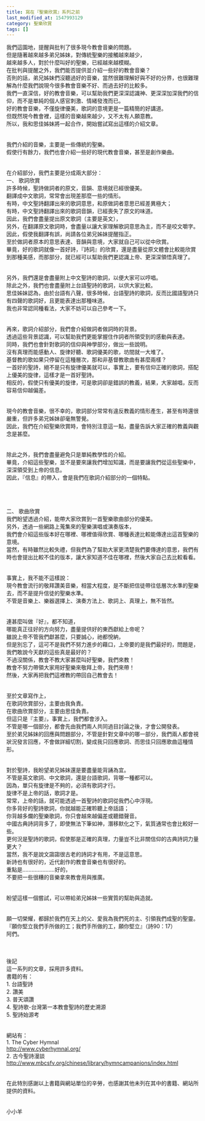 ```yaml
---
title: 寫在『聖樂欣賞』系列之前
last_modified_at: 1547993129
category: 聖樂欣賞
tags: []
---
```


我們這園地，提醒與批判了很多現今教會音樂的問題。<br>但是隨著越來越多弟兄姊妹，對傳統聖樂的接觸越來越少，<br>越來越多人，對於什麼叫好的聖樂，已經越來越模糊。<br><!--more-->在批判與提醒之外，我們能否提供並介紹一些好的教會音樂？<br>否則的話，弟兄姊妹們沒聽過好的音樂，當然很難理解好與不好的分界，也很難理解為什麼我們說現今很多教會音樂不好、而過去好的比較多。<br>我們一直深信，好的教會音樂，可以幫助我們更深深認識神、更深深加深我們的信仰，而不是單純的個人感官刺激、情緒發洩而已。<br>好的教會音樂，不僅旋律優美，歌詞的意境更是一篇精簡的好講道。<br>但既然現今教會裡，這樣的音樂越來越少，又不太有人願意教。<br>所以，我和思佳姊妹將一起合作，開始嘗試寫出這樣的介紹文章。<br><br><br>我們介紹的音樂，主要是一些傳統的聖樂。<br>假使行有餘力，我們也會介紹一些好的現代教會音樂，甚至是創作樂曲。<br><br><br>在介紹部分，我們主要是分成兩大部分：<br>一、	歌詞欣賞<br>許多時候，聖詩做詞者的原文，音韻、意境就已經很優美。<br>翻譯成中文歌詞，常常會出現差那麼一些的情形。<br>有時，中文聖詩翻譯出來的歌詞意思，和原做詞者意思已經差異極大；<br>有時，中文聖詩翻譯出來的歌詞音韻，已經喪失了原文的味道。<br>因此，我們會盡量提出原文歌詞（主要是英文），<br>另外，在翻譯原文歌詞時，會盡量以讓大家理解歌詞意思為主，而不是咬文嚼字。<br>因此，假使我翻譯有誤，尚請各位弟兄姊妹提醒指正。<br>至於做詞者原本的意思表達、音韻與意境，大家就自己可以從中欣賞。<br>畢竟，好的歌詞就像一首好詩，『詩詞』的欣賞，還是盡量從原文體會比較能欣賞到那種美感，而那部分，就已經可以幫助我們更認識上帝、更深深領悟真理了。<br><br><br>另外，我們還是會盡量附上中文聖詩的歌詞，以便大家可以哼唱。<br>除此之外，我們也會盡量附上台語聖詩的歌詞，以供大家比較。<br>思佳姊妹認為，由於台語有八聲，很多時候，台語聖詩的歌詞，反而比國語聖詩只有四聲的歌詞好，且更能表達出那種味道。<br>我也非常認同種看法，大家不妨可以自己參考一下。<br><br><br>再來，歌詞介紹部分，我們會介紹做詞者做詞時的背景。<br>透過這些背景認識，可以幫助我們更能掌握住作詞者所領受到的感動與表達。<br>同時，我們也會針對歌詞的信仰與神學部分，做出一些說明。<br>沒有真理而能感動人、旋律好聽、歌詞優美的歌，坊間就一大堆了。<br>基督教的歌如果只停留在這種層次，那和非基督教歌曲有甚麼兩樣？<br>一首好的聖詩，絕不是只有旋律優美就可以，事實上，要有信仰正確的歌詞，搭配上優美的旋律，這樣才是一首好聖詩。<br>相反的，假使只有優美的旋律，可是歌詞卻是錯誤的教義，結果，大家越唱，反而容易信仰越偏差。<br><br><br>現今的教會音樂，很不幸的，歌詞部分常常有違反教義的情形產生，甚至有時還很嚴重，但許多弟兄姊妹卻毫無警覺。<br>因此，我們在介紹聖樂欣賞時，會特別注意這一點，盡量告訴大家正確的教義與觀念是甚麼。<br><br><br>除此之外，我們會盡量避免只是單純教學性的介紹。<br>畢竟，介紹這些聖樂，並不是要來讓我們增加知識，而是要讓我們從這些聖樂中，深深領受到上帝的信息。<br>因此，『信息』的帶入，會是我們在歌詞介紹部分的一個特點。<br><br><br><br><br>二、	歌曲欣賞<br>我們盼望透過介紹，能帶大家欣賞到一首聖樂歌曲部分的優美。<br>另外，透過一些網路上蒐集來的聖樂演唱或演奏版本，<br>我們會介紹這些版本好在哪裡、哪裡值得欣賞、哪種表達比較能傳達出這首聖樂的意境。<br>當然，有時雖然比較失禮，但我們為了幫助大家更清楚我們要傳達的意思，我們有時也會提出比較不佳的版本，讓大家知道不佳在哪裡，然後大家自己去比較看看。<br><br><br>事實上，我不能不這樣說：<br>現今教會流行的敬拜讚美音樂，相當大程度，是不斷把信徒帶往低層次水準的聖樂去，而不是提升信徒的聖樂水準。<br>不管是音樂上、樂器選擇上、演奏方法上、歌詞上、真理上，無不皆然。<br><br><br>連甚麼叫做『好』，都不知道，<br>哪能真正往好的方向努力，盡量提供好的東西獻給上帝呢？<br>雖說上帝不管我們獻甚麼，只要誠心，祂都悅納，<br>但是別忘了，這可不是我們不努力進步的藉口，上帝要的是我們最好的，問題是，我們敢說今天獻的這些真是最好的？<br>不過沒關係，教會不教大家甚麼叫好聖樂，我們來教！<br>教會不努力帶領大家用好聖樂來敬拜上帝，我們來帶！<br>然後，大家再把我們這裡教的帶回自己教會去！<br><br><br>至於文章寫作上，<br>在歌詞欣賞部分，主要由我負責。<br>在歌曲欣賞部分，主要由思佳負責。<br>但這只是『主要』，事實上，我們都會涉入。<br>不管是哪一個部分，都會先由我們兩人共同過目討論之後，才會公開發表。<br>至於弟兄姊妹的回應與問題部分，不管是針對文章中的哪一部分，我們兩人都會視狀況發言回應，不會做詳細切割，變成我只回應歌詞、而思佳只回應歌曲這種情形。<br><br><br>對於聖詩，我盼望弟兄姊妹還是要盡量能背誦為宜。<br>不管是英文歌詞、中文歌詞，還是台語歌詞，背哪一種都可以。<br>因為，單只有旋律是不夠的，必須有歌詞才行。<br>旋律不是上帝的話，歌詞才是。<br>常常，上帝的話，就可能透過一首聖詩的歌詞從我們心中浮現。<br>你多背好的聖詩歌詞，你就越能正確聆聽上帝話語；<br>你背越多爛的聖樂歌詞，你只會越來越偏差或聽錯聲音。<br>中國古典詩詞背多了，即使無法下筆如神，潛移默化之下，氣質通常也會比較好一些。<br>更何況是聖詩的歌詞，假使那是正確的真理，力量豈不比非關信仰的古典詩詞力量更大？<br>當然，我不是說文謅謅很古老的詩詞才有用，不是這意思。<br>新詩也有很好的，近代創作的教會音樂也有很好的。<br>重點是…………………好的，<br>不要把一些很糟的音樂拿來教會用與推廣。<br><br><br>盼望這樣一個嘗試，可以帶給弟兄姊妹一些實質的幫助與造就。<br><br><br>願一切榮耀，都歸於我們在天上的父、愛我為我們死的主、引領我們成聖的聖靈。<br>『願你堅立我們手所做的工；我們手所做的工，願你堅立』（詩90：17）<br>阿們。<br><br><br><br>後記<br>這一系列的文章，採用許多資料。<br>書籍的有：<br>1.	台語聖詩<br>2.	讚美<br>3.	普天頌讚<br>4.	聖詩歌-台灣第一本教會聖詩的歷史溯源<br>5.	聖詩始源考<br><br><br>網站有：<br>1.	The Cyber Hymnal<br>http://www.cyberhymnal.org/<br>2.	古今聖詩漫談<br>http://www.mbcsfv.org/chinese/library/hymncampanions/index.html<br><br><br>在此特別感謝以上書籍與網站單位的辛勞，也感謝其他未列在其中的書籍、網站所提供的資料。<br><br><br>小小羊
